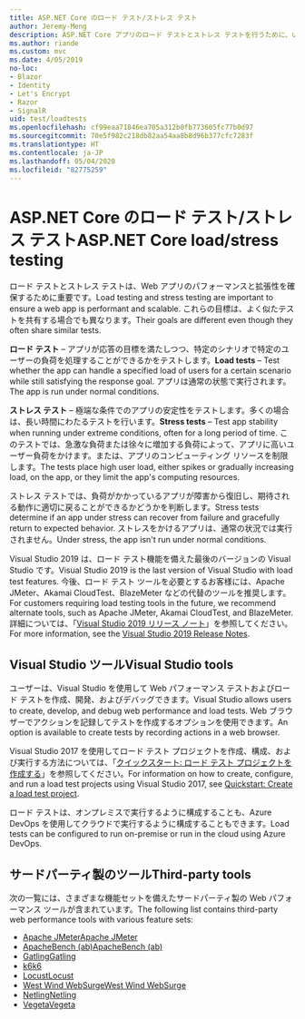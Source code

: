 ```yaml
---
title: ASP.NET Core のロード テスト/ストレス テスト
author: Jeremy-Meng
description: ASP.NET Core アプリのロード テストとストレス テストを行うために、いくつかの注目すべきツールとアプローチについて説明します。
ms.author: riande
ms.custom: mvc
ms.date: 4/05/2019
no-loc:
- Blazor
- Identity
- Let's Encrypt
- Razor
- SignalR
uid: test/loadtests
ms.openlocfilehash: cf99eaa71846ea705a312b0fb773605fc77b0d97
ms.sourcegitcommit: 70e5f982c218db82aa54aa8b8d96b377cfc7283f
ms.translationtype: HT
ms.contentlocale: ja-JP
ms.lasthandoff: 05/04/2020
ms.locfileid: "82775259"
---
```

# <a name="aspnet-core-loadstress-testing"></a><span data-ttu-id="c93fe-103">ASP.NET Core のロード テスト/ストレス テスト</span><span class="sxs-lookup"><span data-stu-id="c93fe-103">ASP.NET Core load/stress testing</span></span>

<span data-ttu-id="c93fe-104">ロード テストとストレス テストは、Web アプリのパフォーマンスと拡張性を確保するために重要です。</span><span class="sxs-lookup"><span data-stu-id="c93fe-104">Load testing and stress testing are important to ensure a web app is performant and scalable.</span></span> <span data-ttu-id="c93fe-105">これらの目標は、よく似たテストを共有する場合でも異なります。</span><span class="sxs-lookup"><span data-stu-id="c93fe-105">Their goals are different even though they often share similar tests.</span></span>

<span data-ttu-id="c93fe-106">**ロード テスト** &ndash; アプリが応答の目標を満たしつつ、特定のシナリオで特定のユーザーの負荷を処理することができるかをテストします。</span><span class="sxs-lookup"><span data-stu-id="c93fe-106">**Load tests** &ndash; Test whether the app can handle a specified load of users for a certain scenario while still satisfying the response goal.</span></span> <span data-ttu-id="c93fe-107">アプリは通常の状態で実行されます。</span><span class="sxs-lookup"><span data-stu-id="c93fe-107">The app is run under normal conditions.</span></span>

<span data-ttu-id="c93fe-108">**ストレス テスト** &ndash; 極端な条件でのアプリの安定性をテストします。多くの場合は、長い時間にわたるテストを行います。</span><span class="sxs-lookup"><span data-stu-id="c93fe-108">**Stress tests** &ndash; Test app stability when running under extreme conditions, often for a long period of time.</span></span> <span data-ttu-id="c93fe-109">このテストでは、急激な負荷または徐々に増加する負荷によって、アプリに高いユーザー負荷をかけます。または、アプリのコンピューティング リソースを制限します。</span><span class="sxs-lookup"><span data-stu-id="c93fe-109">The tests place high user load, either spikes or gradually increasing load, on the app, or they limit the app's computing resources.</span></span>

<span data-ttu-id="c93fe-110">ストレス テストでは、負荷がかかっているアプリが障害から復旧し、期待される動作に適切に戻ることができるかどうかを判断します。</span><span class="sxs-lookup"><span data-stu-id="c93fe-110">Stress tests determine if an app under stress can recover from failure and gracefully return to expected behavior.</span></span> <span data-ttu-id="c93fe-111">ストレスをかけるアプリは、通常の状況では実行されません。</span><span class="sxs-lookup"><span data-stu-id="c93fe-111">Under stress, the app isn't run under normal conditions.</span></span>

<span data-ttu-id="c93fe-112">Visual Studio 2019 は、ロード テスト機能を備えた最後のバージョンの Visual Studio です。</span><span class="sxs-lookup"><span data-stu-id="c93fe-112">Visual Studio 2019 is the last version of Visual Studio with load test features.</span></span> <span data-ttu-id="c93fe-113">今後、ロード テスト ツールを必要とするお客様には、Apache JMeter、Akamai CloudTest、BlazeMeter などの代替のツールを推奨します。</span><span class="sxs-lookup"><span data-stu-id="c93fe-113">For customers requiring load testing tools in the future, we recommend alternate tools, such as Apache JMeter, Akamai CloudTest, and BlazeMeter.</span></span> <span data-ttu-id="c93fe-114">詳細については、「[Visual Studio 2019 リリース ノート](/visualstudio/releases/2019/release-notes-v16.0#test-tools)」を参照してください。</span><span class="sxs-lookup"><span data-stu-id="c93fe-114">For more information, see the [Visual Studio 2019 Release Notes](/visualstudio/releases/2019/release-notes-v16.0#test-tools).</span></span>

## <a name="visual-studio-tools"></a><span data-ttu-id="c93fe-115">Visual Studio ツール</span><span class="sxs-lookup"><span data-stu-id="c93fe-115">Visual Studio tools</span></span>

<span data-ttu-id="c93fe-116">ユーザーは、Visual Studio を使用して Web パフォーマンス テストおよびロード テストを作成、開発、およびデバッグできます。</span><span class="sxs-lookup"><span data-stu-id="c93fe-116">Visual Studio allows users to create, develop, and debug web performance and load tests.</span></span> <span data-ttu-id="c93fe-117">Web ブラウザーでアクションを記録してテストを作成するオプションを使用できます。</span><span class="sxs-lookup"><span data-stu-id="c93fe-117">An option is available to create tests by recording actions in a web browser.</span></span>

<span data-ttu-id="c93fe-118">Visual Studio 2017 を使用してロード テスト プロジェクトを作成、構成、および実行する方法については、「[クイックスタート: ロード テスト プロジェクトを作成する](/visualstudio/test/quickstart-create-a-load-test-project?view=vs-2017)」を参照してください。</span><span class="sxs-lookup"><span data-stu-id="c93fe-118">For information on how to create, configure, and run a load test projects using Visual Studio 2017, see [Quickstart: Create a load test project](/visualstudio/test/quickstart-create-a-load-test-project?view=vs-2017).</span></span>

<span data-ttu-id="c93fe-119">ロード テストは、オンプレミスで実行するように構成することも、Azure DevOps を使用してクラウドで実行するように構成することもできます。</span><span class="sxs-lookup"><span data-stu-id="c93fe-119">Load tests can be configured to run on-premise or run in the cloud using Azure DevOps.</span></span>

## <a name="third-party-tools"></a><span data-ttu-id="c93fe-120">サードパーティ製のツール</span><span class="sxs-lookup"><span data-stu-id="c93fe-120">Third-party tools</span></span>

<span data-ttu-id="c93fe-121">次の一覧には、さまざまな機能セットを備えたサードパーティ製の Web パフォーマンス ツールが含まれています。</span><span class="sxs-lookup"><span data-stu-id="c93fe-121">The following list contains third-party web performance tools with various feature sets:</span></span>

* [<span data-ttu-id="c93fe-122">Apache JMeter</span><span class="sxs-lookup"><span data-stu-id="c93fe-122">Apache JMeter</span></span>](https://jmeter.apache.org/)
* [<span data-ttu-id="c93fe-123">ApacheBench (ab)</span><span class="sxs-lookup"><span data-stu-id="c93fe-123">ApacheBench (ab)</span></span>](https://httpd.apache.org/docs/2.4/programs/ab.html)
* [<span data-ttu-id="c93fe-124">Gatling</span><span class="sxs-lookup"><span data-stu-id="c93fe-124">Gatling</span></span>](https://gatling.io/)
* [<span data-ttu-id="c93fe-125">k6</span><span class="sxs-lookup"><span data-stu-id="c93fe-125">k6</span></span>](https://k6.io)
* [<span data-ttu-id="c93fe-126">Locust</span><span class="sxs-lookup"><span data-stu-id="c93fe-126">Locust</span></span>](https://locust.io/)
* [<span data-ttu-id="c93fe-127">West Wind WebSurge</span><span class="sxs-lookup"><span data-stu-id="c93fe-127">West Wind WebSurge</span></span>](https://websurge.west-wind.com/)
* [<span data-ttu-id="c93fe-128">Netling</span><span class="sxs-lookup"><span data-stu-id="c93fe-128">Netling</span></span>](https://github.com/hallatore/Netling)
* [<span data-ttu-id="c93fe-129">Vegeta</span><span class="sxs-lookup"><span data-stu-id="c93fe-129">Vegeta</span></span>](https://github.com/tsenart/vegeta)

